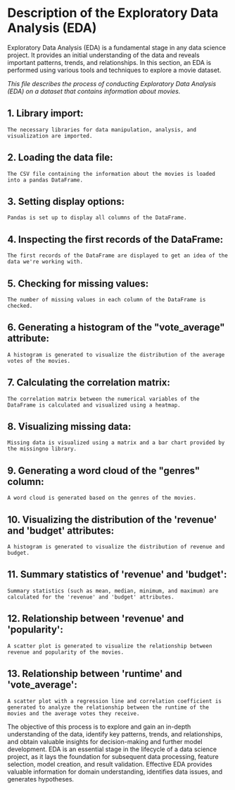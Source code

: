 # Description of the Exploratory Data Analysis (EDA) 



Exploratory Data Analysis (EDA) is a fundamental stage in any data science project. It provides an initial understanding of the data
and reveals important patterns, trends, and relationships. In this section, an EDA is performed using various tools and techniques to 
explore a movie dataset.



*This file describes the process of conducting Exploratory Data Analysis (EDA) on a dataset that contains information about movies.*


## 1. Library import: 
    
    The necessary libraries for data manipulation, analysis, and visualization are imported.

## 2. Loading the data file: 

    The CSV file containing the information about the movies is loaded into a pandas DataFrame.

## 3. Setting display options: 
    
    Pandas is set up to display all columns of the DataFrame.

## 4. Inspecting the first records of the DataFrame: 

    The first records of the DataFrame are displayed to get an idea of the data we're working with.

## 5. Checking for missing values: 

    The number of missing values in each column of the DataFrame is checked.

## 6. Generating a histogram of the "vote_average" attribute: 

    A histogram is generated to visualize the distribution of the average votes of the movies.

## 7. Calculating the correlation matrix: 

    The correlation matrix between the numerical variables of the DataFrame is calculated and visualized using a heatmap.

## 8. Visualizing missing data: 

    Missing data is visualized using a matrix and a bar chart provided by the missingno library.

## 9. Generating a word cloud of the "genres" column: 

    A word cloud is generated based on the genres of the movies.

## 10. Visualizing the distribution of the 'revenue' and 'budget' attributes: 

    A histogram is generated to visualize the distribution of revenue and budget.

## 11. Summary statistics of 'revenue' and 'budget': 

    Summary statistics (such as mean, median, minimum, and maximum) are calculated for the 'revenue' and 'budget' attributes.

## 12. Relationship between 'revenue' and 'popularity': 

    A scatter plot is generated to visualize the relationship between revenue and popularity of the movies.

## 13. Relationship between 'runtime' and 'vote_average': 

    A scatter plot with a regression line and correlation coefficient is generated to analyze the relationship between the runtime of the movies and the average votes they receive.



The objective of this process is to explore and gain an in-depth understanding of the data, identify key patterns, trends, and relationships, and obtain valuable insights for decision-making and further model development. EDA is an essential stage in the lifecycle of a data science project, as it lays the foundation for subsequent data processing, feature selection, model creation, and result validation. Effective EDA provides valuable information for domain understanding, identifies data issues, and generates hypotheses.